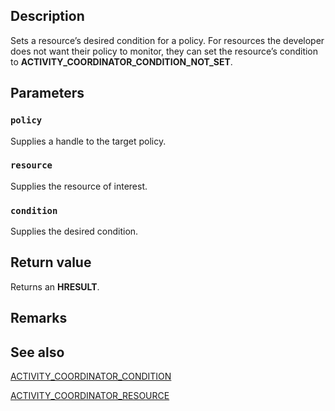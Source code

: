 ## Description

Sets a resource’s desired condition for a policy. For resources the developer does not want their policy to monitor, they can set the resource’s condition to **ACTIVITY_COORDINATOR_CONDITION_NOT_SET**.

## Parameters

### `policy`

Supplies a handle to the target policy.

### `resource`

Supplies the resource of interest.

### `condition`

Supplies the desired condition.

## Return value

Returns an **HRESULT**.

## Remarks

## See also

[ACTIVITY_COORDINATOR_CONDITION](https://learn.microsoft.com/windows/win32/api/activitycoordinatortypes/ne-activitycoordinatortypes-activity_coordinator_condition)

[ACTIVITY_COORDINATOR_RESOURCE](https://learn.microsoft.com/windows/win32/api/activitycoordinatortypes/ne-activitycoordinatortypes-activity_coordinator_resource)